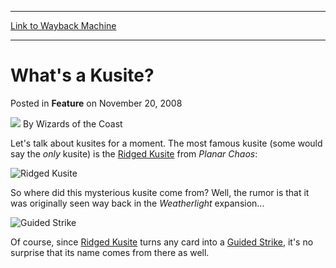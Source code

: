 
---
[Link to Wayback Machine](https://web.archive.org/web/20210429230130/https://magic.wizards.com/en/articles/archive/feature/whats-kusite-2008-11-20)

[_metadata_:author]:- "Wizards of the Coast"
[_metadata_:description]:- "Let's talk about kusites for a moment. The most famous kusite (some would say the only kusite) is the Ridged Kusite from Planar Chaos: So where did this mysterious kusite come from? Well, the rumor is that it was originally seen way back in the Weatherlight expansion... Of course, since Ridged Kusite turns any card into a Guided Strike, it's no surprise that its name comes"
[_metadata_:generator]:- "Drupal 7 (http://drupal.org)"
[_metadata_:node]:- "653446"
[_metadata_:publish_date]:- "2008-11-20"
[_metadata_:source]:- "div-main-content"
[_metadata_:title]:- "What's a Kusite?"
[_metadata_:wayback_capture_timestamp]:- "2021-04-29 23:01:30"
[_metadata_:wayback_raw_url]:- "https://web.archive.org/web/20210429230130id_/https://magic.wizards.com/en/articles/archive/feature/whats-kusite-2008-11-20"
[_metadata_:wayback_url]:- "https://magic.wizards.com/en/articles/archive/feature/whats-kusite-2008-11-20"
---


What's a Kusite?
================



 Posted in **Feature**
 on November 20, 2008 






![](https://media.magic.wizards.com/styles/auth_small/public/images/person/wizards_author.jpg)
By Wizards of the Coast












Let's talk about kusites for a moment. The most famous kusite (some would say the *only* kusite) is the [Ridged Kusite](http://gatherer.wizards.com/Pages/Card/Details.aspx?name=Ridged+Kusite) from *Planar Chaos*:



![Ridged Kusite](http://gatherer.wizards.com/Handlers/Image.ashx?type=card&name=Ridged+Kusite)

So where did this mysterious kusite come from? Well, the rumor is that it was originally seen way back in the *Weatherlight* expansion...



![Guided Strike](http://gatherer.wizards.com/Handlers/Image.ashx?type=card&name=Guided+Strike)

Of course, since [Ridged Kusite](http://gatherer.wizards.com/Pages/Card/Details.aspx?name=Ridged+Kusite) turns any card into a [Guided Strike](http://gatherer.wizards.com/Pages/Card/Details.aspx?name=Guided+Strike), it's no surprise that its name comes from there as well.









